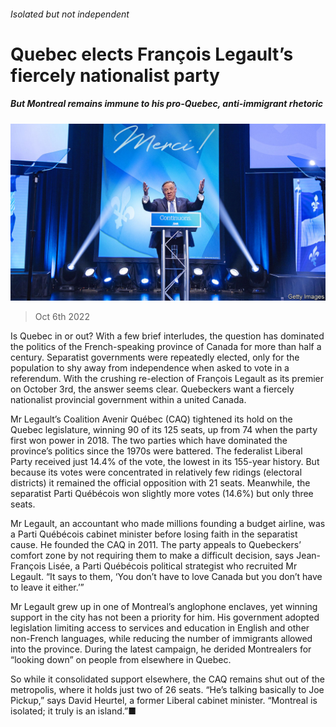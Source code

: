 ###### Isolated but not independent

# Quebec elects François Legault’s fiercely nationalist party 

##### But Montreal remains immune to his pro-Quebec, anti-immigrant rhetoric 

![image](images/20221008_AMP002.jpg) 

> Oct 6th 2022 

Is Quebec in or out? With a few brief interludes, the question has dominated the politics of the French-speaking province of Canada for more than half a century. Separatist governments were repeatedly elected, only for the population to shy away from independence when asked to vote in a referendum. With the crushing re-election of François Legault as its premier on October 3rd, the answer seems clear. Quebeckers want a fiercely nationalist provincial government within a united Canada. 

Mr Legault’s Coalition Avenir Québec (CAQ) tightened its hold on the Quebec legislature, winning 90 of its 125 seats, up from 74 when the party first won power in 2018. The two parties which have dominated the province’s politics since the 1970s were battered. The federalist Liberal Party received just 14.4% of the vote, the lowest in its 155-year history. But because its votes were concentrated in relatively few ridings (electoral districts) it remained the official opposition with 21 seats. Meanwhile, the separatist Parti Québécois won slightly more votes (14.6%) but only three seats. 

Mr Legault, an accountant who made millions founding a budget airline, was a Parti Québécois cabinet minister before losing faith in the separatist cause. He founded the CAQ in 2011. The party appeals to Quebeckers’ comfort zone by not requiring them to make a difficult decision, says Jean-François Lisée, a Parti Québécois political strategist who recruited Mr Legault. “It says to them, ‘You don’t have to love Canada but you don’t have to leave it either.’”

Mr Legault grew up in one of Montreal’s anglophone enclaves, yet winning support in the city has not been a priority for him. His government adopted legislation limiting access to services and education in English and other non-French languages, while reducing the number of immigrants allowed into the province. During the latest campaign, he derided Montrealers for “looking down” on people from elsewhere in Quebec.

So while it consolidated support elsewhere, the CAQ remains shut out of the metropolis, where it holds just two of 26 seats. “He’s talking basically to Joe Pickup,” says David Heurtel, a former Liberal cabinet minister. “Montreal is isolated; it truly is an island.”■

